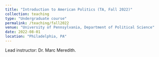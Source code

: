 ```yaml
---
title: "Introduction to American Politics (TA, Fall 2022)"
collection: teaching
type: "Undergraduate course"
permalink: /teaching/fall2022
venue: "University of Pennsylvania, Department of Political Science"
date: 2022-08-01
location: "Philadelphia, PA"
---
```


Lead instructor: Dr. Marc Meredith.
